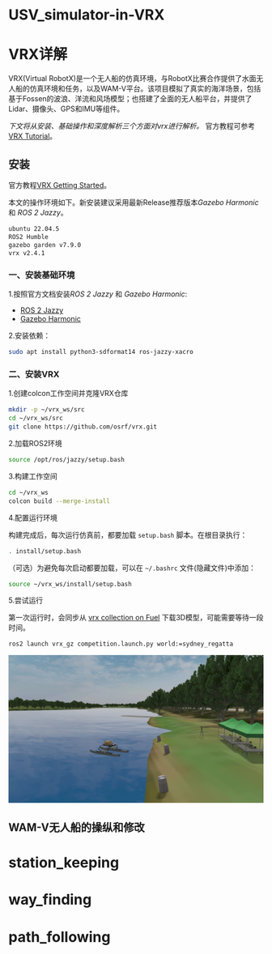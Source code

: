 # USV_simulator-in-VRX

# VRX详解  

VRX(Virtual RobotX)是一个无人船的仿真环境，与RobotX比赛合作提供了水面无人船的仿真环境和任务，以及WAM-V平台。该项目模拟了真实的海洋场景，包括基于Fossen的波浪、洋流和风场模型；也搭建了全面的无人船平台，并提供了Lidar、摄像头、GPS和IMU等组件。

*下文将从安装、基础操作和深度解析三个方面对vrx进行解析。*
官方教程可参考[VRX Tutorial](https://github.com/osrf/vrx/wiki/tutorials)。

## 安装

官方教程[VRX Getting Started](https://github.com/osrf/vrx/wiki/getting_started_tutorial)。

本文的操作环境如下。新安装建议采用最新Release推荐版本*Gazebo Harmonic* 和 *ROS 2 Jazzy*。
```
ubuntu 22.04.5
ROS2 Humble
gazebo garden v7.9.0
vrx v2.4.1
```

### 一、安装基础环境

1.按照官方文档安装*ROS 2 Jazzy* 和 *Gazebo Harmonic*:

- [<u>ROS 2 Jazzy</u>](https://docs.ros.org/en/jazzy/Installation/Ubuntu-Install-Debs.html)
- [<u>Gazebo Harmonic</u>](https://gazebosim.org/docs/harmonic/install_ubuntu/)

2.安装依赖：

```bash
sudo apt install python3-sdformat14 ros-jazzy-xacro
```

### 二、安装VRX

1.创建colcon工作空间并克隆VRX仓库

```bash
mkdir -p ~/vrx_ws/src
cd ~/vrx_ws/src
git clone https://github.com/osrf/vrx.git
```

2.加载ROS2环境

```bash
source /opt/ros/jazzy/setup.bash
```

3.构建工作空间

```bash
cd ~/vrx_ws
colcon build --merge-install
```

4.配置运行环境

构建完成后，每次运行仿真前，都要加载 `setup.bash` 脚本。在根目录执行：

```bash
. install/setup.bash
```

（可选）为避免每次启动都要加载，可以在 `~/.bashrc` 文件(隐藏文件)中添加：

```bash
source ~/vrx_ws/install/setup.bash
```

5.尝试运行

第一次运行时，会同步从 [vrx collection on Fuel](https://app.gazebosim.org/OpenRobotics/fuel/collections/vrx) 下载3D模型，可能需要等待一段时间。

```bash
ros2 launch vrx_gz competition.launch.py world:=sydney_regatta
```

![VRX 仿真环境](picture/sydney_regatta.png)

## WAM-V无人船的操纵和修改



# station_keeping
# way_finding
# path_following
